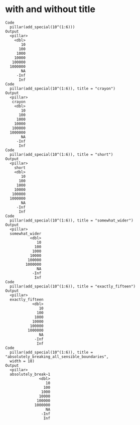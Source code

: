 # with and without title

    Code
      pillar(add_special(10^(1:6)))
    Output
      <pillar>
        <dbl>
           10
          100
         1000
        10000
       100000
      1000000
           NA
         -Inf
          Inf
    Code
      pillar(add_special(10^(1:6)), title = "crayon")
    Output
      <pillar>
       crayon
        <dbl>
           10
          100
         1000
        10000
       100000
      1000000
           NA
         -Inf
          Inf
    Code
      pillar(add_special(10^(1:6)), title = "short")
    Output
      <pillar>
        short
        <dbl>
           10
          100
         1000
        10000
       100000
      1000000
           NA
         -Inf
          Inf
    Code
      pillar(add_special(10^(1:6)), title = "somewhat_wider")
    Output
      <pillar>
      somewhat_wider
               <dbl>
                  10
                 100
                1000
               10000
              100000
             1000000
                  NA
                -Inf
                 Inf
    Code
      pillar(add_special(10^(1:6)), title = "exactly_fifteen")
    Output
      <pillar>
      exactly_fifteen
                <dbl>
                   10
                  100
                 1000
                10000
               100000
              1000000
                   NA
                 -Inf
                  Inf
    Code
      pillar(add_special(10^(1:6)), title = "absolutely_breaking_all_sensible_boundaries",
      width = 18)
    Output
      <pillar>
      absolutely_break~1
                   <dbl>
                      10
                     100
                    1000
                   10000
                  100000
                 1000000
                      NA
                    -Inf
                     Inf

